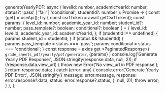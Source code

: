 
  generateYearlyPDF: async (
    levelId: number,
    academicYearId: number,
    status?: 'pass' | 'fail' | 'conditional',
    studentId?: number
  ): Promise<PdfResponse> => {
    const {get} = useApi();
    try {
      const csrfToken = await getCsrfToken();
      const params: { level_id: number; academic_year_id: number; student_id?: number; pass_template?: boolean; conditional?: boolean } = {
        level_id: levelId,
        academic_year_id: academicYearId,
      };
      if (studentId !== undefined) {
        params.student_id = studentId;
      }
      if (status && !studentId) {
        params.pass_template = status === 'pass';
        params.conditional = status === 'conditional';
      }
      const response = axios get <PaginatedResponse<PdfResponse>>(
        `grade_sheets_pdf/yearly/pdf/generate/`,
        {params}
      )
      console.log('Generate Yearly PDF Response:', JSON.stringify(response.data, null, 2));
      if (!response.data.view_url) {
        throw new Error('No view_url in PDF response');
      }
      return response.data;
    } catch (error: any) {
      console.error('Generate Yearly PDF Error:', JSON.stringify({
        message: error.message,
        response: error.response?.data,
        status: error.response?.status,
      }, null, 2));
      throw error;
    }
  },
};